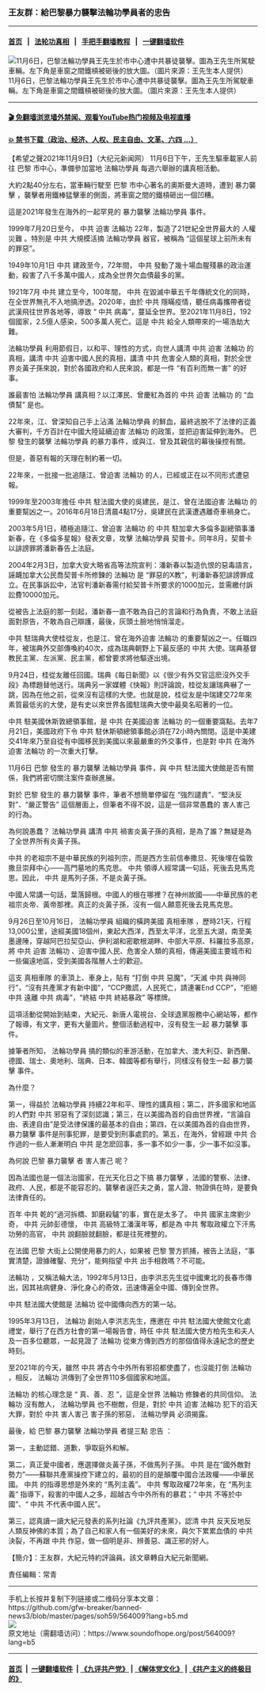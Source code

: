### 王友群：給巴黎暴力襲擊法輪功學員者的忠告
------------------------

#### [首页](https://github.com/gfw-breaker/banned-news3/blob/master/README.md) &nbsp;&nbsp;|&nbsp;&nbsp; [法轮功真相](https://github.com/begood0513/basic/blob/master/README.md)  &nbsp;&nbsp;|&nbsp;&nbsp; [手把手翻墙教程](https://github.com/gfw-breaker/guides/wiki)  &nbsp;&nbsp;|&nbsp;&nbsp; [一键翻墙软件](https://github.com/gfw-breaker/nogfw/blob/master/README.md)  



<div><img alt="11月6日，巴黎法輪功學員王先生於市中心遭中共暴徒襲擊。圖為王先生所駕駛車輛。左下角是車窗之間鐵槓被砸後的放大圖。（圖片來源：王先生本人提供）" src="https://img.soundofhope.org/2021-11/id13359778-3-600x400-crop-1636390750832.png"/>
<br/><figcaption class="caption">
 11月6日，巴黎法輪功學員王先生於市中心遭中共暴徒襲擊。圖為王先生所駕駛車輛。左下角是車窗之間鐵槓被砸後的放大圖。（圖片來源：王先生本人提供）
</figcaption></div><hr/>

#### [ 🎬  免翻墙浏览墙外禁闻、观看YouTube热门视频及电视直播](https://github.com/gfw-breaker/HelloWorld)

#### [ 💥  禁书下载（政治、经济、人权、民主自由、文革、六四 ...）](https://github.com/gfw-breaker/books/blob/master/README.md)

<div><div class="Content__Wrapper sc-1bvya0-0 grZQxZ">
 <p class="meta-top">
  <span class="meta">
   【希望之聲2021年11月9日】（大纪元新闻网）
  </span>
  11月6日下午，王先生驅車載家人前往
  <ok href="/term/5255?lang=b5">
   巴黎
  </ok>
  市中心，準備參加當地
  <ok href="/term/1633?lang=b5">
   法輪功學員
  </ok>
  每週六舉辦的講真相活動。
 </p>
 <p>
  大約2點40分左右，當車輛行駛至
  <ok href="/term/5255?lang=b5">
   巴黎
  </ok>
  市中心著名的奧斯曼大道時，遭到
  <ok href="/term/138927?lang=b5">
   暴力襲擊
  </ok>
  ，襲擊者用鐵棒猛擊車的側面，將車窗之間的鐵槓砸出一個凹糟。
 </p>
 <p>
  這是2021年發生在海外的一起罕見的
  <ok href="/term/138927?lang=b5">
   暴力襲擊
  </ok>
  <ok href="/term/1633?lang=b5">
   法輪功學員
  </ok>
  事件。
 </p>
 <p>
  1999年7月20日至今，
  <ok href="/term/1059?lang=b5">
   中共
  </ok>
  迫害
  <ok href="/term/968?lang=b5">
   法輪功
  </ok>
  22年，製造了21世紀全世界最大的
  <ok href="/term/112903?lang=b5">
   人權災難
  </ok>
  。特別是
  <ok href="/term/1059?lang=b5">
   中共
  </ok>
  大規模活摘
  <ok href="/term/1633?lang=b5">
   法輪功學員
  </ok>
  器官，被稱為 “這個星球上前所未有的罪惡”。
 </p>
 <p>
  1949年10月1日
  <ok href="/term/1059?lang=b5">
   中共
  </ok>
  建政至今，72年間，
  <ok href="/term/1059?lang=b5">
   中共
  </ok>
  發動了幾十場血腥殘暴的政治運動，殺害了八千多萬中國人，成為全世界欠血債最多的黨。
 </p>
 <p>
  1921年7月
  <ok href="/term/1059?lang=b5">
   中共
  </ok>
  建立至今，100年間，
  <ok href="/term/1059?lang=b5">
   中共
  </ok>
  在毀滅中華五千年傳統文化的同時，在全世界無孔不入地搞滲透。2020年，由於
  <ok href="/term/1059?lang=b5">
   中共
  </ok>
  隱瞞疫情，聽任病毒攜帶者從武漢飛往世界各地等，導致 “
  <ok href="/term/1059?lang=b5">
   中共
  </ok>
  病毒”，蔓延全世界。至2021年11月8日，192個國家，2.5億人感染，500多萬人死亡。這是
  <ok href="/term/1059?lang=b5">
   中共
  </ok>
  給全人類帶來的一場浩劫大難。
 </p>
 <p>
  <ok href="/term/1633?lang=b5">
   法輪功學員
  </ok>
  利用節假日，以和平、理性的方式，向世人講清
  <ok href="/term/1059?lang=b5">
   中共
  </ok>
  迫害
  <ok href="/term/968?lang=b5">
   法輪功
  </ok>
  的真相，講清
  <ok href="/term/1059?lang=b5">
   中共
  </ok>
  迫害中國人民的真相，講清
  <ok href="/term/1059?lang=b5">
   中共
  </ok>
  危害全人類的真相，對於全世界炎黃子孫來說，對於各國政府和人民來說，都是一件 “有百利而無一害” 的好事。
 </p>
 <p>
  誰最害怕
  <ok href="/term/1633?lang=b5">
   法輪功學員
  </ok>
  講真相？以江澤民、曾慶紅為首的
  <ok href="/term/1059?lang=b5">
   中共
  </ok>
  迫害
  <ok href="/term/968?lang=b5">
   法輪功
  </ok>
  的 “血債幫” 是也。
 </p>
 <p>
  22年來，江、曾深知自己手上沾滿
  <ok href="/term/1633?lang=b5">
   法輪功學員
  </ok>
  的鮮血，最終逃脫不了法律的正義大審判，千方百計在中國大陸延續迫害
  <ok href="/term/968?lang=b5">
   法輪功
  </ok>
  的政策，並把迫害延伸到海外。
  <ok href="/term/5255?lang=b5">
   巴黎
  </ok>
  發生的襲擊
  <ok href="/term/1633?lang=b5">
   法輪功學員
  </ok>
  的暴力事件，或與江、曾及其親信的幕後操控有關。
 </p>
 <p>
  但是，善惡有報的天理在制約著一切。
 </p>
 <p>
  22年來，一批接一批追隨江、曾迫害
  <ok href="/term/968?lang=b5">
   法輪功
  </ok>
  的人，已經或正在以不同形式遭惡報。
 </p>
 <p>
  1999年至2003年擔任
  <ok href="/term/1059?lang=b5">
   中共
  </ok>
  駐法國大使的吳建民，是江、曾在法國迫害
  <ok href="/term/968?lang=b5">
   法輪功
  </ok>
  的重要幫凶之一。2016年6月18日清晨4點17分，吳建民在武漢遭遇離奇車禍身亡。
 </p>
 <p>
  2003年5月1日，積極追隨江、曾迫害
  <ok href="/term/968?lang=b5">
   法輪功
  </ok>
  的
  <ok href="/term/1059?lang=b5">
   中共
  </ok>
  駐加拿大多倫多副總領事潘新春，在《多倫多星報》發表文章，攻擊
  <ok href="/term/1633?lang=b5">
   法輪功學員
  </ok>
  契普卡。同年8月，契普卡以誹謗罪將潘新春告上法庭。
 </p>
 <p>
  2004年2月3日，加拿大安大略省高等法院宣判：潘新春以製造仇恨的惡毒語言，誣衊加拿大公民喬契普卡所修鍊的
  <ok href="/term/968?lang=b5">
   法輪功
  </ok>
  是 “罪惡的X教”，判潘新春犯誹謗罪成立。在民事訴訟中，法官判潘新春需付給契普卡所要求的1000加元，並需繳付訴訟費10000加元。
 </p>
 <p>
  從被告上法庭的那一刻起，潘新春一直不敢為自己的言論和行為負責，不敢上法庭面對原告，不敢為自己辯護，最後，灰頭土臉地悄悄溜走。
 </p>
 <p>
  <ok href="/term/1059?lang=b5">
   中共
  </ok>
  駐瑞典大使桂從友，也是江、曾在海外迫害
  <ok href="/term/968?lang=b5">
   法輪功
  </ok>
  的重要幫凶之一。任職四年，被瑞典外交部傳喚約40次，成為瑞典朝野上下最反感的
  <ok href="/term/1059?lang=b5">
   中共
  </ok>
  大使。瑞典基督教民主黨、左派黨、民主黨，都曾要求將他驅逐出境。
 </p>
 <p>
  9月24日，桂從友離任回國。瑞典《每日新聞》以《很少有外交官這麽沒外交手段》為標題替他送行。瑞典另一家媒體《快報》則評論說，桂從友讓瑞典嚇了一跳，因為在他之前，從來沒有這樣的大使。也就是說，桂從友是中瑞建交72年來素質最低劣的大使，是有史以來世界各國駐瑞典大使中最臭名昭著的一位。
 </p>
 <p>
  <ok href="/term/1059?lang=b5">
   中共
  </ok>
  駐美國休斯敦總領事館，是
  <ok href="/term/1059?lang=b5">
   中共
  </ok>
  在美國迫害
  <ok href="/term/968?lang=b5">
   法輪功
  </ok>
  的一個重要窩點。去年7月21日，美國政府下令
  <ok href="/term/1059?lang=b5">
   中共
  </ok>
  駐休斯頓總領事館必須在72小時內關閉。這是中美建交41年來乃至自從有中國移民到美國以來最嚴重的外交事件，也是對
  <ok href="/term/1059?lang=b5">
   中共
  </ok>
  在海外迫害
  <ok href="/term/968?lang=b5">
   法輪功
  </ok>
  的一次重大打擊。
 </p>
 <p>
  11月6日
  <ok href="/term/5255?lang=b5">
   巴黎
  </ok>
  發生的
  <ok href="/term/138927?lang=b5">
   暴力襲擊
  </ok>
  <ok href="/term/1633?lang=b5">
   法輪功學員
  </ok>
  事件，與
  <ok href="/term/1059?lang=b5">
   中共
  </ok>
  駐法國大使館是否有關係，我們將密切關注案件查辦進展。
 </p>
 <p>
  對於
  <ok href="/term/5255?lang=b5">
   巴黎
  </ok>
  發生的
  <ok href="/term/138927?lang=b5">
   暴力襲擊
  </ok>
  事件，筆者不想簡單停留在 “強烈譴責”、“堅決反對”、“嚴正警告” 這個層面上，但筆者不得不說，這是一個非常愚蠢的
  <ok href="/term/216235?lang=b5">
   害人害己
  </ok>
  的行為。
 </p>
 <p>
  為何說愚蠢？
  <ok href="/term/1633?lang=b5">
   法輪功學員
  </ok>
  講清
  <ok href="/term/1059?lang=b5">
   中共
  </ok>
  禍害炎黃子孫的真相，是為了誰？無疑是為了全世界所有炎黃子孫。
 </p>
 <p>
  <ok href="/term/1059?lang=b5">
   中共
  </ok>
  的老祖宗不是中華民族的列祖列宗，而是西方生前信奉撒旦、死後埋在倫敦撒旦崇拜中心——高門墓地的馬克思。
  <ok href="/term/1059?lang=b5">
   中共
  </ok>
  領導人經常講一句話，死後去見馬克思。因此，
  <ok href="/term/1059?lang=b5">
   中共
  </ok>
  是馬列子孫，不是炎黃子孫。
 </p>
 <p>
  中國人常講一句話，葉落歸根。中國人的根在哪裡？在神州故國——中華民族的老祖宗炎帝、黃帝那裡。真正的炎黃子孫，沒有一個人願意死後去見馬克思。
 </p>
 <p>
  9月26日至10月16日，
  <ok href="/term/1633?lang=b5">
   法輪功學員
  </ok>
  組織的橫跨美國
  <ok href="/term/523391?lang=b5">
   真相車隊
  </ok>
  ，歷時21天，行程13,000公里，途經美國18個州，東起大西洋，西至太平洋，北至五大湖，南至美墨邊陲，穿越阿巴拉契亞山、伊利湖和密歇根湖畔、中部大平原、科羅拉多高原，將
  <ok href="/term/1059?lang=b5">
   中共
  </ok>
  迫害
  <ok href="/term/968?lang=b5">
   法輪功
  </ok>
  、迫害中國人民、危害全人類的真相，傳遍美國主要城市和一些偏遠地區，受到美國各階層人士的歡迎。
 </p>
 <p>
  這支
  <ok href="/term/523391?lang=b5">
   真相車隊
  </ok>
  的車頂上、車身上，貼有 “打倒
  <ok href="/term/1059?lang=b5">
   中共
  </ok>
  惡魔”，“天滅
  <ok href="/term/1059?lang=b5">
   中共
  </ok>
  與神同行”，“沒有共產黨才有新中國”，“CCP撒謊，人民死亡，請連署End CCP”，“拒絕
  <ok href="/term/1059?lang=b5">
   中共
  </ok>
  遠離
  <ok href="/term/1059?lang=b5">
   中共
  </ok>
  病毒”，“終結
  <ok href="/term/1059?lang=b5">
   中共
  </ok>
  終結暴政” 等標牌。
 </p>
 <p>
  這項活動從開始到結束，大紀元、新唐人電視台、全球退黨服務中心網站等，都作了報導，有文字，更有大量圖片。整個活動過程中，沒有發生一起
  <ok href="/term/138927?lang=b5">
   暴力襲擊
  </ok>
  事件。
 </p>
 <p>
  據筆者所知，
  <ok href="/term/1633?lang=b5">
   法輪功學員
  </ok>
  搞的類似的車游活動，在加拿大、澳大利亞、新西蘭、德國、瑞士、奧地利、瑞典、日本、韓國等都有舉行，同樣沒有發生一起
  <ok href="/term/138927?lang=b5">
   暴力襲擊
  </ok>
  事件。
 </p>
 <p>
  為什麼？
 </p>
 <p>
  第一，得益於
  <ok href="/term/1633?lang=b5">
   法輪功學員
  </ok>
  持續22年和平、理性的講真相；第二，許多國家和地區的人們對
  <ok href="/term/1059?lang=b5">
   中共
  </ok>
  邪惡有了深刻認識；第三，在以美國為首的自由世界裡，“言論自由、表達自由”是受法律保護的最基本的自由；第四，在以美國為首的自由世界，
  <ok href="/term/138927?lang=b5">
   暴力襲擊
  </ok>
  事件是刑事犯罪，是要受到刑事處罰的。第五，在海外，曾經跟
  <ok href="/term/1059?lang=b5">
   中共
  </ok>
  合作過的一些人漸漸明白
  <ok href="/term/1059?lang=b5">
   中共
  </ok>
  是怎麽回事，多一事不如少一事，少一事不如沒事。
 </p>
 <p>
  為何說
  <ok href="/term/5255?lang=b5">
   巴黎
  </ok>
  <ok href="/term/138927?lang=b5">
   暴力襲擊
  </ok>
  者
  <ok href="/term/216235?lang=b5">
   害人害己
  </ok>
  呢？
 </p>
 <p>
  因為法國也是一個法治國家，在光天化日之下搞
  <ok href="/term/138927?lang=b5">
   暴力襲擊
  </ok>
  ，法國的警察、法律、政府、人民，都是不能容忍的。襲擊者逞匹夫之勇，當人證、物證俱在時，是要負法律責任的。
 </p>
 <p>
  百年
  <ok href="/term/1059?lang=b5">
   中共
  </ok>
  乾的“過河拆橋、卸磨殺驢”的事，實在是太多了。
  <ok href="/term/1059?lang=b5">
   中共
  </ok>
  國家主席劉少奇，
  <ok href="/term/1059?lang=b5">
   中共
  </ok>
  元帥彭德懷，
  <ok href="/term/1059?lang=b5">
   中共
  </ok>
  高級特工潘漢年等，都是為
  <ok href="/term/1059?lang=b5">
   中共
  </ok>
  奪取政權立下汗馬功勞的高官，
  <ok href="/term/1059?lang=b5">
   中共
  </ok>
  說翻臉就翻臉，都是往死裡整的。
 </p>
 <p>
  在法國
  <ok href="/term/5255?lang=b5">
   巴黎
  </ok>
  大街上公開使用暴力的人，如果被
  <ok href="/term/5255?lang=b5">
   巴黎
  </ok>
  警方抓捕，被告上法庭，“事實清楚，證據確鑿、充分”，能夠指望
  <ok href="/term/1059?lang=b5">
   中共
  </ok>
  出手相救嗎？不可能。
 </p>
 <p>
  <ok href="/term/968?lang=b5">
   法輪功
  </ok>
  ，又稱法輪大法，1992年5月13日，由李洪志先生從中國東北的長春市傳出，因其袪病健身、淨化身心的奇效，迅速傳遍全中國、傳到全世界。
 </p>
 <p>
  <ok href="/term/1059?lang=b5">
   中共
  </ok>
  駐法國大使館是
  <ok href="/term/968?lang=b5">
   法輪功
  </ok>
  從中國傳向西方的第一站。
 </p>
 <p>
  1995年3月13日，
  <ok href="/term/968?lang=b5">
   法輪功
  </ok>
  創始人李洪志先生，應邀在
  <ok href="/term/1059?lang=b5">
   中共
  </ok>
  駐法國大使館文化處禮堂，舉行了在西方社會的第一場報告會，時任
  <ok href="/term/1059?lang=b5">
   中共
  </ok>
  駐法國大使方柏先生和夫人及一百多位聽眾，一起見證了
  <ok href="/term/968?lang=b5">
   法輪功
  </ok>
  從東方傳到西方的那個值得永遠紀念的歷史時刻。
 </p>
 <p>
  至2021年的今天，雖然
  <ok href="/term/1059?lang=b5">
   中共
  </ok>
  將古今中外所有邪招都使盡了，也沒能打倒
  <ok href="/term/968?lang=b5">
   法輪功
  </ok>
  ，相反，
  <ok href="/term/968?lang=b5">
   法輪功
  </ok>
  洪傳到了全世界110多個國家和地區。
 </p>
 <p>
  <ok href="/term/968?lang=b5">
   法輪功
  </ok>
  的核心理念是 “
  <ok href="/term/283471?lang=b5">
   真、善、忍
  </ok>
  ”，這是全世界
  <ok href="/term/968?lang=b5">
   法輪功
  </ok>
  修鍊者的共同信仰。
  <ok href="/term/968?lang=b5">
   法輪功
  </ok>
  沒有敵人，
  <ok href="/term/1633?lang=b5">
   法輪功學員
  </ok>
  也不樹敵，但是，對於
  <ok href="/term/1059?lang=b5">
   中共
  </ok>
  迫害
  <ok href="/term/968?lang=b5">
   法輪功
  </ok>
  犯下的滔天大罪，對於
  <ok href="/term/1059?lang=b5">
   中共
  </ok>
  <ok href="/term/216235?lang=b5">
   害人害己
  </ok>
  害子孫的邪惡，
  <ok href="/term/1633?lang=b5">
   法輪功學員
  </ok>
  必須揭露。
 </p>
 <p>
  最後，給
  <ok href="/term/5255?lang=b5">
   巴黎
  </ok>
  <ok href="/term/138927?lang=b5">
   暴力襲擊
  </ok>
  <ok href="/term/1633?lang=b5">
   法輪功學員
  </ok>
  者提三點
  <ok href="/term/71145?lang=b5">
   忠告
  </ok>
  ：
 </p>
 <p>
  第一，主動認錯、道歉，爭取庭外和解。
 </p>
 <p>
  第二，真正愛中國者，應選擇做炎黃子孫，不做馬列子孫。
  <ok href="/term/1059?lang=b5">
   中共
  </ok>
  是在“國外敵對勢力”——蘇聯共產黨操控下建立的，最初的目的是顛覆中國合法政權——中華民國。
  <ok href="/term/1059?lang=b5">
   中共
  </ok>
  的指導思想是外來的 “馬列主義”。
  <ok href="/term/1059?lang=b5">
   中共
  </ok>
  奪取政權72年來，在 “馬列主義” 指導下，殺害的中國人之多，超越古今中外所有的暴君；“
  <ok href="/term/1059?lang=b5">
   中共
  </ok>
  不等於中國”、“
  <ok href="/term/1059?lang=b5">
   中共
  </ok>
  不代表中國人民”。
 </p>
 <p>
  第三，認真讀一讀大紀元發表的系列社論《九評共產黨》，認清
  <ok href="/term/1059?lang=b5">
   中共
  </ok>
  反天反地反人類反神佛的本質；為了自己和家人有一個美好的未來，與欠下累累血債的
  <ok href="/term/1059?lang=b5">
   中共
  </ok>
  決裂，不再跟
  <ok href="/term/1059?lang=b5">
   中共
  </ok>
  作惡，做一個明是非、辨善惡、識正邪的好人。
 </p>
 <p>
  【簡介】：王友群，大紀元特約評論員。該文章轉自大紀元新聞網。
 </p>
 <p class="meta-btm">
  責任編輯：常青
 </p>
</div>
</div>
<hr/>
手机上长按并复制下列链接或二维码分享本文章：<br/>
https://github.com/gfw-breaker/banned-news3/blob/master/pages/soh59/564009?lang=b5.md <br/>
<a href='https://github.com/gfw-breaker/banned-news3/blob/master/pages/soh59/564009?lang=b5.md'><img src='https://github.com/gfw-breaker/banned-news3/blob/master/pages/soh59/564009?lang=b5.md.png'/></a> <br/>
原文地址（需翻墙访问）：https://www.soundofhope.org/post/564009?lang=b5


------------------------
#### [首页](https://github.com/gfw-breaker/banned-news3/blob/master/README.md) &nbsp;|&nbsp; [一键翻墙软件](https://github.com/gfw-breaker/nogfw/blob/master/README.md) &nbsp;| [《九评共产党》](https://github.com/gfw-breaker/9ping.md/blob/master/README.md#九评之一评共产党是什么) | [《解体党文化》](https://github.com/gfw-breaker/jtdwh.md/blob/master/README.md) | [《共产主义的终极目的》](https://github.com/gfw-breaker/gczydzjmd.md/blob/master/README.md)


<img src='http://gfw-breaker.win/banned-news3/pages/soh59/564009?lang=b5.md' width='0px' height='0px'/>